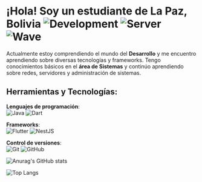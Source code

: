 # ¡Hola! Soy un estudiante de La Paz, Bolivia ![Development](https://img.shields.io/badge/Development-000000?style=flat&logo=dev.to&logoColor=white) ![Server](https://img.shields.io/badge/Server-000000?style=flat&logo=apache&logoColor=white) ![Wave](https://img.shields.io/badge/Wally-000000?style=flat&logo=github&logoColor=white) 

Actualmente estoy comprendiendo el mundo del **Desarrollo** y me encuentro aprendiendo sobre diversas tecnologías y frameworks. Tengo conocimientos básicos en el **área de Sistemas** y continúo aprendiendo sobre redes, servidores y administración de sistemas.

## Herramientas y Tecnologías:

**Lenguajes de programación**:  
![Java](https://img.shields.io/badge/Java-007396?style=flat&logo=java&logoColor=white)  ![Dart](https://img.shields.io/badge/Dart-0175C2?style=flat&logo=dart&logoColor=white) 

**Frameworks**:  
![Flutter](https://img.shields.io/badge/Flutter-02569B?style=flat&logo=flutter&logoColor=white)  ![NestJS](https://img.shields.io/badge/NestJS-E0234E?style=flat&logo=nestjs&logoColor=white)

**Control de versiones**:  
![Git](https://img.shields.io/badge/Git-F05032?style=flat&logo=git&logoColor=white)  ![GitHub](https://img.shields.io/badge/GitHub-181717?style=flat&logo=github&logoColor=white)

![Anurag's GitHub stats](https://github-readme-stats.vercel.app/api?username=Sys-SQ&show_icons=true&theme=dark)

![Top Langs](https://github-readme-stats.vercel.app/api/top-langs/?username=Sys-SQ&langs_count=8)

